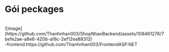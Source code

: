 <h1>Gói peckages</h1>
<br/>
![image](https://github.com/Thanhnhan003/ShopNhanBackend/assets/108461276/7befe2ae-a8e6-420b-af8c-2ef12ea88312)
<br/>
-frontend:https://github.com/Thanhnhan003/FrontendASP.NET
